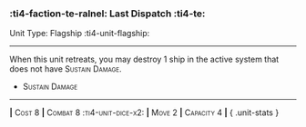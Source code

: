 ### :ti4-faction-te-ralnel: **Last Dispatch** :ti4-te:

Unit Type: Flagship :ti4-unit-flagship:

---

When this unit retreats, you may destroy 1 ship in the active system that does not have <span style="font-variant:small-caps;">Sustain Damage</span>.

* <span style="font-variant:small-caps;">Sustain Damage</span> 


---

__|__ <span style="font-variant:small-caps;">Cost 8</span> __|__ <span style="font-variant:small-caps;">Combat 8 :ti4-unit-dice-x2:</span> __|__ <span style="font-variant:small-caps;">Move 2</span> __|__ <span style="font-variant:small-caps;">Capacity 4</span> __|__
{ .unit-stats }
